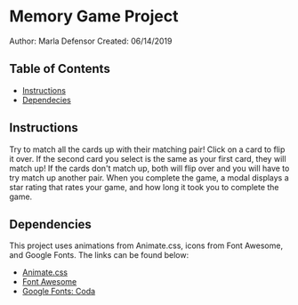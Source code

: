 # Memory Game Project

Author: Marla Defensor
Created: 06/14/2019

## Table of Contents

* [Instructions](#instructions)
* [Dependecies](#dependencies)

## Instructions

Try to match all the cards up with their matching pair! Click on a card to flip it over. If the second card you select is the same as your first card, they will match up! If the cards don't match up, both will flip over and you will have to try match up another pair. When you complete the game, a modal displays a star rating that rates your game, and how long it took you to complete the game.

## Dependencies

This project uses animations from Animate.css, icons from Font Awesome, and Google Fonts. The links can be found below:
* [Animate.css](https://daneden.github.io/animate.css/?ref=uigoodies.com)
* [Font Awesome](https://fontawesome.com/?from=io)
* [Google Fonts: Coda](https://fonts.google.com/specimen/Coda)
